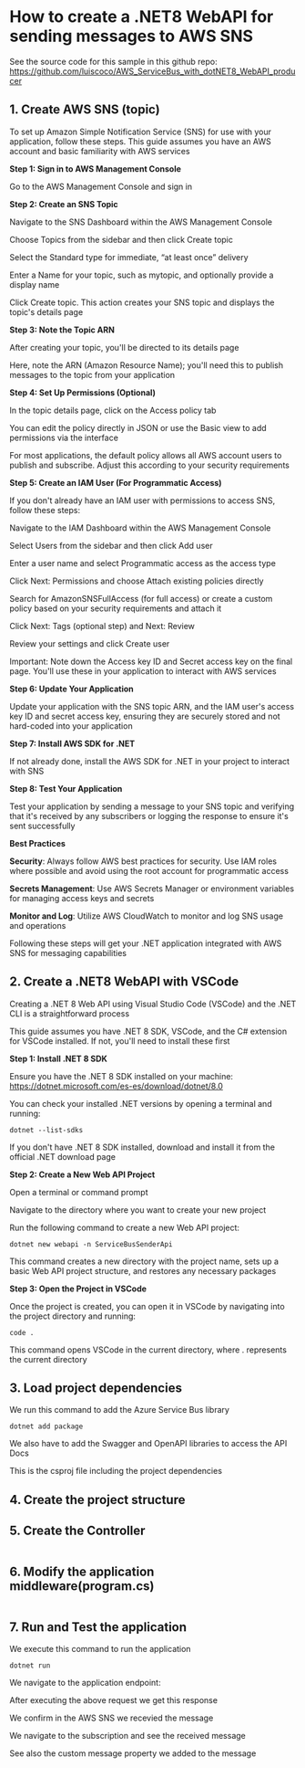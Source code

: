 #  How to create a .NET8 WebAPI for sending messages to AWS SNS

See the source code for this sample in this github repo: https://github.com/luiscoco/AWS_ServiceBus_with_dotNET8_WebAPI_producer

## 1. Create AWS SNS (topic)

To set up Amazon Simple Notification Service (SNS) for use with your application, follow these steps. This guide assumes you have an AWS account and basic familiarity with AWS services

**Step 1: Sign in to AWS Management Console**

Go to the AWS Management Console and sign in

**Step 2: Create an SNS Topic**

Navigate to the SNS Dashboard within the AWS Management Console

Choose Topics from the sidebar and then click Create topic

Select the Standard type for immediate, “at least once” delivery

Enter a Name for your topic, such as mytopic, and optionally provide a display name

Click Create topic. This action creates your SNS topic and displays the topic's details page

**Step 3: Note the Topic ARN**

After creating your topic, you'll be directed to its details page

Here, note the ARN (Amazon Resource Name); you'll need this to publish messages to the topic from your application

**Step 4: Set Up Permissions (Optional)**

In the topic details page, click on the Access policy tab

You can edit the policy directly in JSON or use the Basic view to add permissions via the interface

For most applications, the default policy allows all AWS account users to publish and subscribe. Adjust this according to your security requirements

**Step 5: Create an IAM User (For Programmatic Access)**

If you don't already have an IAM user with permissions to access SNS, follow these steps:

Navigate to the IAM Dashboard within the AWS Management Console

Select Users from the sidebar and then click Add user

Enter a user name and select Programmatic access as the access type

Click Next: Permissions and choose Attach existing policies directly

Search for AmazonSNSFullAccess (for full access) or create a custom policy based on your security requirements and attach it

Click Next: Tags (optional step) and Next: Review

Review your settings and click Create user

Important: Note down the Access key ID and Secret access key on the final page. You'll use these in your application to interact with AWS services

**Step 6: Update Your Application**

Update your application with the SNS topic ARN, and the IAM user's access key ID and secret access key, ensuring they are securely stored and not hard-coded into your application

**Step 7: Install AWS SDK for .NET**

If not already done, install the AWS SDK for .NET in your project to interact with SNS

**Step 8: Test Your Application**

Test your application by sending a message to your SNS topic and verifying that it's received by any subscribers or logging the response to ensure it's sent successfully

**Best Practices**

**Security**: Always follow AWS best practices for security. Use IAM roles where possible and avoid using the root account for programmatic access

**Secrets Management**: Use AWS Secrets Manager or environment variables for managing access keys and secrets

**Monitor and Log**: Utilize AWS CloudWatch to monitor and log SNS usage and operations

Following these steps will get your .NET application integrated with AWS SNS for messaging capabilities

## 2. Create a .NET8 WebAPI with VSCode

Creating a .NET 8 Web API using Visual Studio Code (VSCode) and the .NET CLI is a straightforward process

This guide assumes you have .NET 8 SDK, VSCode, and the C# extension for VSCode installed. If not, you'll need to install these first

**Step 1: Install .NET 8 SDK**

Ensure you have the .NET 8 SDK installed on your machine: https://dotnet.microsoft.com/es-es/download/dotnet/8.0

You can check your installed .NET versions by opening a terminal and running:

```
dotnet --list-sdks
```

If you don't have .NET 8 SDK installed, download and install it from the official .NET download page

**Step 2: Create a New Web API Project**

Open a terminal or command prompt

Navigate to the directory where you want to create your new project

Run the following command to create a new Web API project:

```
dotnet new webapi -n ServiceBusSenderApi
```

This command creates a new directory with the project name, sets up a basic Web API project structure, and restores any necessary packages

**Step 3: Open the Project in VSCode**

Once the project is created, you can open it in VSCode by navigating into the project directory and running:

```
code .
```

This command opens VSCode in the current directory, where . represents the current directory

## 3. Load project dependencies

We run this command to add the Azure Service Bus library

```
dotnet add package 
```

We also have to add the Swagger and OpenAPI libraries to access the API Docs

This is the csproj file including the project dependencies



## 4. Create the project structure


## 5. Create the Controller

```csharp

```

## 6. Modify the application middleware(program.cs)

```csharp

```

## 7. Run and Test the application

We execute this command to run the application

```
dotnet run
```

We navigate to the application endpoint: 


After executing the above request we get this response



We confirm in the AWS SNS we recevied the message



We navigate to the subscription and see the received message



See also the custom message property we added to the message
